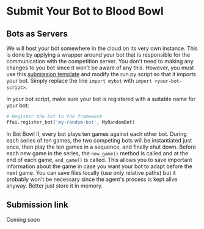 # Submit Your Bot to Blood Bowl

## Bots as Servers

We will host your bot somewhere in the cloud on its very own instance. This is done by applying a wrapper around your bot that 
is responsible for the communication with the competition server. You don't need to making any changes to you bot since it won't 
be aware of any this. However, you must use this [submission template](https://github.com/njustesen/bot-bowl-submission) and 
modify the run.py script so that it imports your bot. Simply replace the line ```import mybot``` with ```import <your-bot-script>```.

In your bot script, make sure your bot is registered with a suitable name for your bot:
```python
# Register the bot to the framework
ffai.register_bot('my-random-bot', MyRandomBot)
```

In Bot Bowl II, every bot plays ten games against each other bot. During each series of ten games, the two competing bots will 
be instantiated just once, then play the ten games in a sequence, and finally shut down. Before each new game in the series, the ```new_game()``` 
method is called and at the end of each game, ```end_game()``` is called. This allows you to save important information about the
game in case you want your bot to adapt before the next game. You can save files locally (use only relative paths) but it probably 
won't be necessary since the agent's process is kept alive anyway. Better just store it in memory.

## Submission link

Coming soon
